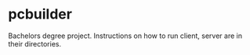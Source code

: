 # pcbuilder
Bachelors degree project.
Instructions on how to run client, server are in their directories.

